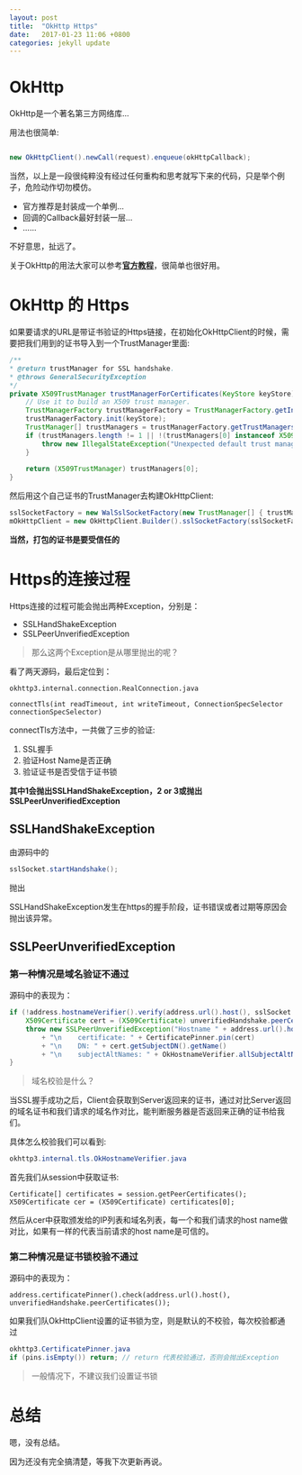 ```yaml
---
layout: post
title:  "OkHttp Https"
date:   2017-01-23 11:06 +0800
categories: jekyll update
---
```


# OkHttp #

OkHttp是一个著名第三方网络库...

用法也很简单:

```Java

new OkHttpClient().newCall(request).enqueue(okHttpCallback);

```

当然，以上是一段很纯粹没有经过任何重构和思考就写下来的代码，只是举个例子，危险动作切勿模仿。

- 官方推荐是封装成一个单例...
- 回调的Callback最好封装一层...
- ......

不好意思，扯远了。

关于OkHttp的用法大家可以参考[**官方教程**](http://square.github.io/okhttp/)，很简单也很好用。

# OkHttp 的 Https #

如果要请求的URL是带证书验证的Https链接，在初始化OkHttpClient的时候，需要把我们用到的证书导入到一个TrustManager里面:

```Java
/**
* @return trustManager for SSL handshake.
* @throws GeneralSecurityException
*/
private X509TrustManager trustManagerForCertificates(KeyStore keyStore) throws GeneralSecurityException {
	// Use it to build an X509 trust manager.
	TrustManagerFactory trustManagerFactory = TrustManagerFactory.getInstance(TrustManagerFactory.getDefaultAlgorithm());
	trustManagerFactory.init(keyStore);
	TrustManager[] trustManagers = trustManagerFactory.getTrustManagers();
	if (trustManagers.length != 1 || !(trustManagers[0] instanceof X509TrustManager)) {
		throw new IllegalStateException("Unexpected default trust managers:" + Arrays.toString(trustManagers));
	}
		
	return (X509TrustManager) trustManagers[0];
}
```

然后用这个自己证书的TrustManager去构建OkHttpClient:

```Java
sslSocketFactory = new WalSslSocketFactory(new TrustManager[] { trustManager });
mOkHttpClient = new OkHttpClient.Builder().sslSocketFactory(sslSocketFactory, trustManager).build();
```

**当然，打包的证书是要受信任的**

# Https的连接过程 #

Https连接的过程可能会抛出两种Exception，分别是：

- SSLHandShakeException
- SSLPeerUnverifiedException

>那么这两个Exception是从哪里抛出的呢？

看了两天源码，最后定位到：

```
okhttp3.internal.connection.RealConnection.java

connectTls(int readTimeout, int writeTimeout, ConnectionSpecSelector connectionSpecSelector)
```

connectTls方法中，一共做了三步的验证:

1. SSL握手
2. 验证Host Name是否正确
3. 验证证书是否受信于证书锁

**其中1会抛出SSLHandShakeException，2 or 3或抛出SSLPeerUnverifiedException**

## SSLHandShakeException ##

由源码中的
```Java
sslSocket.startHandshake();
```
抛出

SSLHandShakeException发生在https的握手阶段，证书错误或者过期等原因会抛出该异常。

## SSLPeerUnverifiedException ##

### 第一种情况是域名验证不通过 ###

源码中的表现为：

```Java
if (!address.hostnameVerifier().verify(address.url().host(), sslSocket.getSession())) {
    X509Certificate cert = (X509Certificate) unverifiedHandshake.peerCertificates().get(0);
    throw new SSLPeerUnverifiedException("Hostname " + address.url().host() + " not verified:"
        + "\n    certificate: " + CertificatePinner.pin(cert)
        + "\n    DN: " + cert.getSubjectDN().getName()
        + "\n    subjectAltNames: " + OkHostnameVerifier.allSubjectAltNames(cert));
}
```

>域名校验是什么？

当SSL握手成功之后，Client会获取到Server返回来的证书，通过对比Server返回的域名证书和我们请求的域名作对比，能判断服务器是否返回来正确的证书给我们。

具体怎么校验我们可以看到:

```Java
okhttp3.internal.tls.OkHostnameVerifier.java
```
首先我们从session中获取证书:

	Certificate[] certificates = session.getPeerCertificates();
	X509Certificate cer = (X509Certificate) certificates[0];

然后从cer中获取颁发给的IP列表和域名列表，每一个和我们请求的host name做对比，如果有一样的代表当前请求的host name是可信的。

### 第二种情况是证书锁校验不通过 ###

源码中的表现为：

	address.certificatePinner().check(address.url().host(), unverifiedHandshake.peerCertificates());

如果我们队OkHttpClient设置的证书锁为空，则是默认的不校验，每次校验都通过

```Java
okhttp3.CertificatePinner.java
if (pins.isEmpty()) return; // return 代表校验通过，否则会抛出Exception
```

>一般情况下，不建议我们设置证书锁


# 总结 #

嗯，没有总结。

因为还没有完全搞清楚，等我下次更新再说。